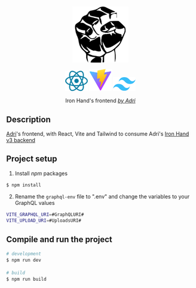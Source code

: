 <p align="center">
<a href="http://nestjs.com/" target="blank"><img src="./ironhand.svg" width="150" alt="Iron Hand Logo" /></a>
</p>
<p align="center">
  <a href="https://react.dev/" target="blank"><img src="./react.svg" width="60" alt="React Logo" /></a>
  <a href="https://vite.dev/" target="blank"><img src="./vite.svg" width="60" alt="Vite" /></a>
  <a href="https://tailwindcss.com/" target="blank"><img src="./tailwindcss.svg" width="60" alt="Tailwind Logo" /></a>
</p>
  <p align="center">Iron Hand's frontend <a href="https://adri.info" target="_blank"><i>by Adri</i></a></p>
    <p align="center">
</p>

## Description

[Adri](https://adri.info)'s frontend, with React, Vite and Tailwind to consume Adri's [Iron Hand v3 backend](https://github.com/AdrianoLG/ironhand3-server)

## Project setup

1. Install <i>npm</i> packages

```bash
$ npm install
```

2. Rename the `graphql-env` file to ".env" and change the variables to your GraphQL values

```bash
VITE_GRAPHQL_URI=#GraphQLURI#
VITE_UPLOAD_URI=#UploadsURI#
```

## Compile and run the project

```bash
# development
$ npm run dev

# build
$ npm run build
```
